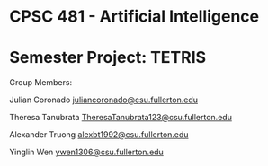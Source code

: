 # CPSC 481 - Artificial Intelligence
# Semester Project: TETRIS

Group Members:

Julian Coronado juliancoronado@csu.fullerton.edu 

Theresa Tanubrata TheresaTanubrata123@csu.fullerton.edu

Alexander Truong alexbt1992@csu.fullerton.edu

Yinglin Wen ywen1306@csu.fullerton.edu
